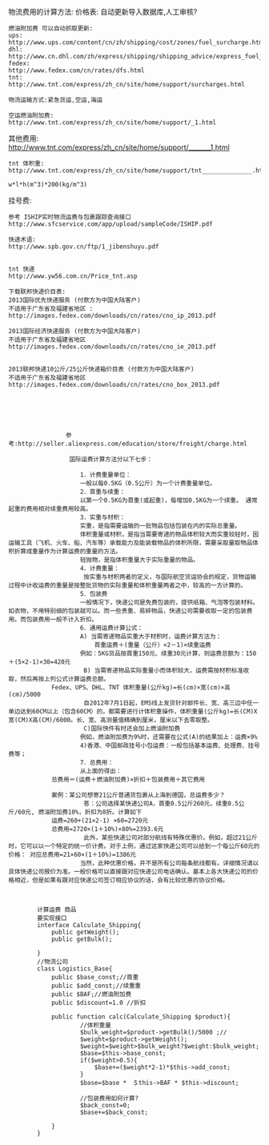 物流费用的计算方法:
价格表:
    自动更新导入数据库,人工审核?

    燃油附加费 可以自动抓取更新:
    ups:
    http://www.ups.com/content/cn/zh/shipping/cost/zones/fuel_surcharge.html
    dhl:
    http://www.cn.dhl.com/zh/express/shipping/shipping_advice/express_fuel_surcharge.html
    fedex:
    http://www.fedex.com/cn/rates/dfs.html
    tnt:
    http://www.tnt.com/express/zh_cn/site/home/support/surcharges.html

    物流运输方式:紧急货运,空运,海运

    空运燃油附加费:
    http://www.tnt.com/express/zh_cn/site/home/support/_1.html

其他费用:
    http://www.tnt.com/express/zh_cn/site/home/support/_______1.html

    tnt 体积重:
    http://www.tnt.com/express/zh_cn/site/home/support/tnt______________.html

    w*l*h(m^3)*200(kg/m^3)

挂号费:
    

    参考 ISHIP实时物流运费与包裹跟踪查询接口
    http://www.sfcservice.com/app/upload/sampleCode/ISHIP.pdf

    快递术语:
    http://www.spb.gov.cn/ftp/1_jibenshuyu.pdf


    tnt 快递
    http://www.yw56.com.cn/Price_tnt.asp

    下载联邦快递价目表:
    2013国际优先快递服务 (付款方为中国大陆客户)
    不适用于广东省及福建省地区 :
    http://images.fedex.com/downloads/cn/rates/cno_ip_2013.pdf

    2013国际经济快递服务 (付款方为中国大陆客户)
    不适用于广东省及福建省地区 
    http://images.fedex.com/downloads/cn/rates/cno_ie_2013.pdf


    2013联邦快递10公斤/25公斤快递箱价目表 (付款方为中国大陆客户)
    不适用于广东省及福建省地区 
    http://images.fedex.com/downloads/cn/rates/cno_box_2013.pdf






                    参考:http://seller.aliexpress.com/education/store/freight/charge.html

                     国际运费计算方法分以下七步：

                        1．计费重量单位：
                        一般以每0.5KG（0.5公斤）为一个计费重量单位。 
                        2．首重与续重： 
                        以第一个0.5KG为首重(或起重)，每增加0.5KG为一个续重。 通常起重的费用相对续重费用较高。 
                        3．实重与材积： 
                        实重，是指需要运输的一批物品包括包装在内的实际总重量。 
                        体积重量或材积，是指当需要寄递的物品体积较大而实重较轻时，因运输工具（飞机、火车、船、汽车等）承载能力及能装载物品的体积所限，需要采取量取物品体积折算成重量作为计算运费的重量的方法。 
                        轻抛物，是指体积重量大于实际重量的物品。 
                        4．计费重量：
                         按实重与材积两者的定义，与国际航空货运协会的规定，货物运输过程中计收运费的重量是按整批货物的实际重量和体积重量两者之中，较高的一方计算的。 
                        5．包装费
                        一般情况下，快递公司是免费包装的，提供纸箱、气泡等包装材料。如衣物，不用特别细的包装就可以。而一些贵重、易碎物品，快递公司需要收取一定的包装费用。而包装费用一般不计入折扣。 
                        6．通用运费计算公式：
                        A) 当需寄递物品实重大于材积时，运费计算方法为： 
                            首重运费＋(重量（公斤）×2－1)×续重运费
                        例如：5KG货品按首重150元、续重30元计算，则运费总额为：150＋(5×2-1)×30=420元
                         B) 当需寄递物品实际重量小而体积较大，运费需按材积标准收取，然后再按上列公式计算运费总额。
                Fedex、UPS、DHL、TNT 体积重量(公斤kg)=长(cm)×宽(cm)×高(cm)/5000 
                         自2012年7月1日起，EMS线上发货针对邮件长、宽、高三边中任一单边达到60CM以上（包含60CM）的，都需要进行计体积重操作，体积重量(公斤kg)=长(CM)X宽(CM)X高(CM)/6000。长、宽、高测量值精确到厘米，厘米以下去零取整。 
                         C)国际快件有时还会加上燃油附加费 
                        例如，燃油附加费为9%时，还需要在公式(A)的结果加上：运费×9%
                        4)香港、中国邮政挂号小包运费：一般包括基本运费、处理费、挂号费等；
                        7．总费用：
                        从上面的得出：
                总费用＝(运费＋燃油附加费)×折扣＋包装费用＋其它费用

                案例：某公司想寄21公斤普通货包裹从上海到德国，总运费多少？
                         答：公司选择某快递公司A，首重0.5公斤260元，续重0.5公斤/60元, 燃油附加费10%，折扣为8折。计算如下 
                运费=260+(21×2-1) ×60=2720元
                总费用=2720×(1＋10%)×80%=2393.6元
                         此外，某些快递公司对部分航线有特殊优惠价。例如，超过21公斤时，它可以以一个特定的统一价计费。对于上例，通过这家快递公司可以给到一个每公斤60元的价格： 对应总费用=21×60×(1＋10%)=1386元
                        当然，此种优惠价格，并不是所有公司每条航线都有。详细情况请以具体快递公司报价为准。一般价格可以直接跟对应快递公司电话确认。基本上各大快递公司的价格相近，但是如果有跟对应快递公司签订相应协议的话，会有比较优惠的协议价格。

                    

            计算运费 商品
            要实现接口
            interface Calculate_Shipping{
                public getWeight();
                public getBulk();

            }
            //物流公司
            class Logistics_Base{
                public $base_const;//首重
                public $add_const;//续重重
                public $BAF;//燃油附加费
                public $discount=1.0 //折扣

                public function calc(Calculate_Shipping $product){
                        //体积重量
                        $bulk_weight=$product->getBulk()/5000 ;//
                        $weight=$product->getWeight();
                        $weight=$weight>$bulk_weight?$weight:$bulk_weight;
                        $base=$this->base_const;
                        if($weight>0.5){
                            $base+=($weight*2-1)*$this->add_const;
                        }
                        $base=$base *　＄this->BAF * $this->discount;

                        //包装费用如何计算?
                        $back_const=0;
                        $base+=$back_const;
                        
                }
            }
            
